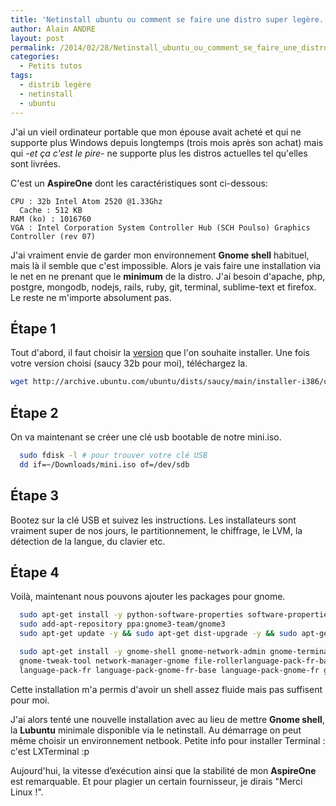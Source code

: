 ```yaml
---
title: 'Netinstall ubuntu ou comment se faire une distro super legère.'
author: Alain ANDRE
layout: post
permalink: /2014/02/28/Netinstall_ubuntu_ou_comment_se_faire_une_distro_super_legere
categories:
  - Petits tutos
tags:
  - distrib legère
  - netinstall
  - ubuntu
---
```

J'ai un vieil ordinateur portable que mon épouse avait acheté et qui ne supporte plus Windows depuis longtemps (trois mois après son achat) mais qui -*et ça c'est le pire*- ne supporte plus les distros actuelles tel qu'elles sont livrées.

C'est un **AspireOne** dont les caractéristiques sont ci-dessous:

    CPU : 32b Intel Atom 2520 @1.33Ghz
      Cache : 512 KB
    RAM (ko) : 1016760
    VGA : Intel Corporation System Controller Hub (SCH Poulso) Graphics Controller (rev 07)


J'ai vraiment envie de garder mon environnement **Gnome shell** habituel, mais là il semble que c'est impossible. Alors je vais faire une installation via le net en ne prenant que le **minimum** de la distro. J'ai besoin d'apache, php, postgre, mongodb, nodejs, rails, ruby, git, terminal, sublime-text et firefox. Le reste ne m'importe absolument pas.

## Étape 1

Tout d'abord, il faut choisir la [version][1] que l'on souhaite installer. Une fois votre version choisi (saucy 32b pour moi), téléchargez la.
```bash
wget http://archive.ubuntu.com/ubuntu/dists/saucy/main/installer-i386/current/images/netboot/mini.iso
```

## Étape 2

On va maintenant se créer une clé usb bootable de notre mini.iso.
```bash
  sudo fdisk -l # pour trouver votre clé USB
  dd if=~/Downloads/mini.iso of=/dev/sdb
```

## Étape 3

Bootez sur la clé USB et suivez les instructions. Les installateurs sont vraiment super de nos jours, le partitionnement, le chiffrage, le LVM, la détection de la langue, du clavier etc.

## Étape 4

Voilà, maintenant nous pouvons ajouter les packages pour gnome.
```bash
  sudo apt-get install -y python-software-properties software-properties-common
  sudo add-apt-repository ppa:gnome3-team/gnome3
  sudo apt-get update -y && sudo apt-get dist-upgrade -y && sudo apt-get autoremove -y

  sudo apt-get install -y gnome-shell gnome-network-admin gnome-terminal \
  gnome-tweak-tool network-manager-gnome file-rollerlanguage-pack-fr-base \
  language-pack-fr language-pack-gnome-fr-base language-pack-gnome-fr gdm
```

Cette installation m'a permis d'avoir un shell assez fluide mais pas suffisent pour moi.

J'ai alors tenté une nouvelle installation avec au lieu de mettre **Gnome shell**, la **Lubuntu** minimale disponible via le netinstall. Au démarrage on peut même choisir un environnement netbook. Petite info pour installer Terminal : c'est LXTerminal :p

Aujourd'hui, la vitesse d’exécution ainsi que la stabilité de mon **AspireOne** est remarquable. Et pour plagier un certain fournisseur, je dirais "Merci Linux !".

 [1]: http://archive.ubuntu.com/ubuntu/dists/
